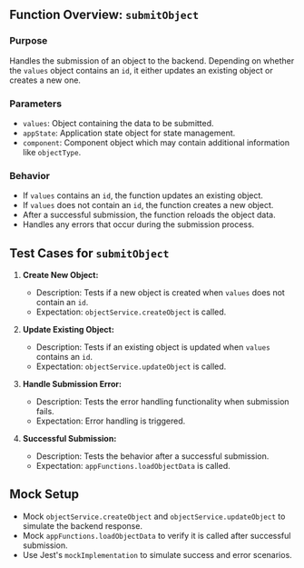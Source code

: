 ## Function Overview: `submitObject`

### Purpose

Handles the submission of an object to the backend. Depending on whether the `values` object contains an `id`, it either updates an existing object or creates a new one.

### Parameters

- `values`: Object containing the data to be submitted.
- `appState`: Application state object for state management.
- `component`: Component object which may contain additional information like `objectType`.

### Behavior

- If `values` contains an `id`, the function updates an existing object.
- If `values` does not contain an `id`, the function creates a new object.
- After a successful submission, the function reloads the object data.
- Handles any errors that occur during the submission process.

## Test Cases for `submitObject`

1. **Create New Object:**

   - Description: Tests if a new object is created when `values` does not contain an `id`.
   - Expectation: `objectService.createObject` is called.

2. **Update Existing Object:**

   - Description: Tests if an existing object is updated when `values` contains an `id`.
   - Expectation: `objectService.updateObject` is called.

3. **Handle Submission Error:**

   - Description: Tests the error handling functionality when submission fails.
   - Expectation: Error handling is triggered.

4. **Successful Submission:**
   - Description: Tests the behavior after a successful submission.
   - Expectation: `appFunctions.loadObjectData` is called.

## Mock Setup

- Mock `objectService.createObject` and `objectService.updateObject` to simulate the backend response.
- Mock `appFunctions.loadObjectData` to verify it is called after successful submission.
- Use Jest's `mockImplementation` to simulate success and error scenarios.
